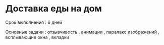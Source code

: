 # Доставка еды на дом

Срок выполнения : 6 дней 

Основные задачи : отзывчивость , анимации , паралакс изображений , всплывающие окна , вкладки 
